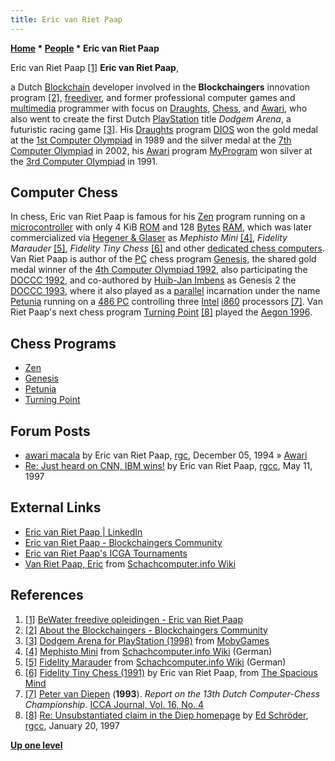 ```yaml
---
title: Eric van Riet Paap
---
```

**[Home](Home "Home") * [People](People "People") * Eric van Riet Paap**

[](http://be-water.nl/) Eric van Riet Paap <a id="cite-note-1" href="#cite-ref-1">[1]</a>
**Eric van Riet Paap**,

a Dutch [Blockchain](https://en.wikipedia.org/wiki/Blockchain) developer involved in the **Blockchaingers** innovation program <a id="cite-note-2" href="#cite-ref-2">[2]</a>, [freediver](https://en.wikipedia.org/wiki/Freediving), and former professional computer games and [multimedia](https://en.wikipedia.org/wiki/Multimedia) programmer with focus on [Draughts](Draughts "Draughts"), [Chess](Chess "Chess"), and [Awari](Awari "Awari"), who also went to create the first Dutch [PlayStation](https://en.wikipedia.org/wiki/PlayStation) title *Dodgem Arena*, a futuristic racing game <a id="cite-note-3" href="#cite-ref-3">[3]</a>.
His [Draughts](Draughts "Draughts") program [DIOS](https://www.game-ai-forum.org/icga-tournaments/program.php?id=264) won the gold medal at the [1st Computer Olympiad](1st_Computer_Olympiad#Draughts "1st Computer Olympiad") in 1989 and the silver medal at the [7th Computer Olympiad](7th_Computer_Olympiad#Draughts "7th Computer Olympiad") in 2002, his [Awari](Awari "Awari") program [MyProgram](https://www.game-ai-forum.org/icga-tournaments/program.php?id=419) won silver at the [3rd Computer Olympiad](3rd_Computer_Olympiad#Awari "3rd Computer Olympiad") in 1991.

## Computer Chess

In chess, Eric van Riet Paap is famous for his [Zen](Zen "Zen") program running on a [microcontroller](https://en.wikipedia.org/wiki/Microcontroller) with only 4 KiB [ROM](Memory#ROM "Memory") and 128 [Bytes](Byte "Byte") [RAM](Memory#RAM "Memory"), which was later commercialized via [Hegener & Glaser](Hegener_%26_Glaser "Hegener & Glaser") as *Mephisto Mini* <a id="cite-note-4" href="#cite-ref-4">[4]</a>, *Fidelity Marauder* <a id="cite-note-5" href="#cite-ref-5">[5]</a>, *Fidelity Tiny Chess* <a id="cite-note-6" href="#cite-ref-6">[6]</a> and other [dedicated chess computers](Dedicated_Chess_Computers "Dedicated Chess Computers").
Van Riet Paap is author of the [PC](IBM_PC "IBM PC") chess program [Genesis](Genesis_NL "Genesis NL"), the shared gold medal winner of the [4th Computer Olympiad 1992](4th_Computer_Olympiad#Chess "4th Computer Olympiad"), also participating the [DOCCC 1992](DOCCC_1992 "DOCCC 1992"), and co-authored by [Huib-Jan Imbens](Huib-Jan_Imbens "Huib-Jan Imbens") as Genesis 2 the [DOCCC 1993](DOCCC_1993 "DOCCC 1993"), where it also played as a [parallel](Parallel_Search "Parallel Search") incarnation under the name [Petunia](Petunia "Petunia") running on a [486 PC](X86 "X86") controlling three [Intel](Intel "Intel") [i860](I860 "I860") processors <a id="cite-note-7" href="#cite-ref-7">[7]</a>. Van Riet Paap's next chess program [Turning Point](Turning_Point "Turning Point") <a id="cite-note-8" href="#cite-ref-8">[8]</a> played the [Aegon 1996](Aegon_1996 "Aegon 1996").

## Chess Programs

- [Zen](Zen "Zen")
- [Genesis](Genesis_NL "Genesis NL")
- [Petunia](Petunia "Petunia")
- [Turning Point](Turning_Point "Turning Point")

## Forum Posts

- [awari macala](https://groups.google.com/d/msg/rec.games.chess/jiWscU23jZQ/ype2R9nZjNYJ) by Eric van Riet Paap, [rgc](Computer_Chess_Forums "Computer Chess Forums"), December 05, 1994 » [Awari](Awari "Awari")
- [Re: Just heard on CNN, IBM wins!](https://groups.google.com/d/msg/rec.games.chess.computer/ktnqMsC1NFs/vL9NzRXyDKEJ) by Eric van Riet Paap, [rgcc](Computer_Chess_Forums "Computer Chess Forums"), May 11, 1997

## External Links

- [Eric van Riet Paap | LinkedIn](https://www.linkedin.com/in/eric-van-riet-paap-51a76613b/)
- [Eric van Riet Paap - Blockchaingers Community](https://blockchaingers.org/users/ericvanrietpaap)
- [Eric van Riet Paap's ICGA Tournaments](https://www.game-ai-forum.org/icga-tournaments/person.php?id=285)
- [Van Riet Paap, Eric](https://www.schach-computer.info/wiki/index.php?title=Van_Riet_Paap,_Eric) from [Schachcomputer.info Wiki](https://www.schach-computer.info/wiki/index.php?title=Hauptseite_En)

## References

1. <a id="cite-ref-1" href="#cite-note-1">[1]</a> [BeWater freedive opleidingen - Eric van Riet Paap](http://be-water.nl/)
1. <a id="cite-ref-2" href="#cite-note-2">[2]</a> [About the Blockchaingers - Blockchaingers Community](https://blockchaingers.org/p/about)
1. <a id="cite-ref-3" href="#cite-note-3">[3]</a> [Dodgem Arena for PlayStation (1998)](http://www.mobygames.com/game/dodgem-arena) from [MobyGames](https://en.wikipedia.org/wiki/MobyGames)
1. <a id="cite-ref-4" href="#cite-note-4">[4]</a> [Mephisto Mini](https://www.schach-computer.info/wiki/index.php/Mephisto_Mini) from [Schachcomputer.info Wiki](https://www.schach-computer.info/wiki/index.php/Hauptseite_En) (German)
1. <a id="cite-ref-5" href="#cite-note-5">[5]</a> [Fidelity Marauder](https://www.schach-computer.info/wiki/index.php/Fidelity_Marauder) from [Schachcomputer.info Wiki](https://www.schach-computer.info/wiki/index.php/Hauptseite_En) (German)
1. <a id="cite-ref-6" href="#cite-note-6">[6]</a> [Fidelity Tiny Chess (1991)](http://www.spacious-mind.com/html/tiny.html) by Eric van Riet Paap, from [The Spacious Mind](The_Spacious_Mind "The Spacious Mind")
1. <a id="cite-ref-7" href="#cite-note-7">[7]</a> [Peter van Diepen](Peter_van_Diepen "Peter van Diepen") (**1993**). *Report on the 13th Dutch Computer-Chess Championship*. [ICCA Journal, Vol. 16, No. 4](ICGA_Journal#16_4 "ICGA Journal")
1. <a id="cite-ref-8" href="#cite-note-8">[8]</a> [Re: Unsubstantiated claim in the Diep homepage](http://groups.google.com/group/rec.games.chess.computer/msg/50d158b6b30eb6a8) by [Ed Schröder](Ed_Schroder "Ed Schroder"), [rgcc](Computer_Chess_Forums "Computer Chess Forums"), January 20, 1997

**[Up one level](People "People")**


